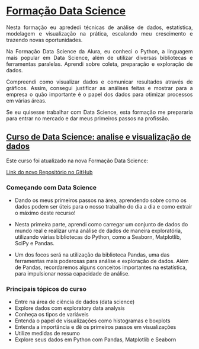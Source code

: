 # [Formação Data Science](https://www.alura.com.br/formacao-data-science)

<div style="text-align: justify;">

Nesta formação eu aprededi técnicas de análise de dados, estatística, modelagem e visualização na prática, escalando meu crescimento e trazendo novas oportunidades.

Na Formação Data Science da Alura, eu conheci o Python, a linguagem mais popular em Data Science, além de utilizar diversas bibliotecas e ferramentas paralelas. Aprendi sobre coleta, preparação e exploração de dados.

Compreendi como visualizar dados e comunicar resultados através de gráficos. Assim, consegui justificar as análises feitas e mostrar para a empresa o quão importante é o papel dos dados para otimizar processos em várias áreas.

Se eu quisesse trabalhar com Data Science, esta formação me prepararia para entrar no mercado e dar meus primeiros passos na profissão.

</div>

## [Curso de Data Science: analise e visualização de dados](https://cursos.alura.com.br/course/data-science-primeiros-passos) 

Este curso foi atualizado na nova Formação Data Science:

[Link do novo Repositório no GitHub](https://github.com/orlandojsjunior/Data_Science-explorando_e_analisando_dados)


### Começando com Data Science

- Dando os meus primeiros passos na área, aprendendo sobre como os dados podem ser úteis para o nosso trabalho do dia a dia e como extrair o máximo deste recurso!

- Nesta primeira parte, aprendi como carregar um conjunto de dados do mundo real e realizar uma análise de dados de maneira exploratória, utilizando várias bibliotecas do Python, como a Seaborn, Matplotlib, SciPy e Pandas.

- Um dos focos será na utilização da biblioteca Pandas, uma das ferramentas mais poderosas para análise e exploração de dados. Além de Pandas, recordaremos alguns conceitos importantes na estatística, para impulsionar nossa capacidade de análise.



### Principais tópicos do curso

- Entre na área de ciência de dados (data science)
- Explore dados com exploratory data analysis
- Conheça os tipos de variáveis
- Entenda o papel de visualizações como histogramas e boxplots
- Entenda a importância e dê os primeiros passos em visualizações
- Utilize medidas de resumo
- Explore seus dados em Python com Pandas, Matplotlib e Seaborn
